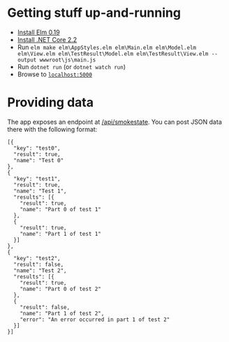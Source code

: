 # Getting stuff up-and-running
- [Install Elm 0.19](https://guide.elm-lang.org/install.html)
- [Install .NET Core 2.2](https://dotnet.microsoft.com/download)
- Run `elm make elm\AppStyles.elm elm\Main.elm elm\Model.elm elm\View.elm elm\TestResult\Model.elm elm\TestResult\View.elm --output wwwroot\js\main.js`
- Run `dotnet run` (or `dotnet watch run`)
- Browse to [`localhost:5000`](http://localhost:5000)

# Providing data
The app exposes an endpoint at [/api/smokestate](http://localhost:5000/api/smokestate). You can post JSON data there with the following format:

    [{
      "key": "test0",
      "result": true,
      "name": "Test 0"
    },
    {
      "key": "test1",
      "result": true,
      "name": "Test 1",
      "results": [{
        "result": true,
        "name": "Part 0 of test 1"
      },
      {
        "result": true,
        "name": "Part 1 of test 1"
      }]
    },
    {
      "key": "test2",
      "result": false,
      "name": "Test 2",
      "results": [{
        "result": true,
        "name": "Part 0 of test 2"
      },
      {
        "result": false,
        "name": "Part 1 of test 2",
        "error": "An error occurred in part 1 of test 2"
      }]
    }]